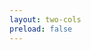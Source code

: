 ```yaml
---
layout: two-cols
preload: false
---
```


<template v-slot:default>

# Introduction

why are we interested in this topic

<div grid="~ cols-2 gap-2" m="-t-3">


</div>
<br>
<br>
<br>
<br>

- interdisciplinary research area 
- young in terms of contribution
- safety critical systems
- thrives through machine learning
- how cross-domain can ML algorithms be
- reinforcement learning outside of the box
  
</template>
<template v-slot:right>


<div v-motion-pop>
  <img
    :src="'./wordcloud.svg'"
    class="mt-20 rounded-6xl"
  />
</div>
<div class="source ml-18">
<p class="text-xs text-white">crawled from https://en.wikipedia.org/wiki/Anomaly_detection</p>
</div>

<Bar title="Machine Learning for Safer Smart Environments"/>
</template>

<style>
.source{
  transform: translatey(-50px);
}
</style>